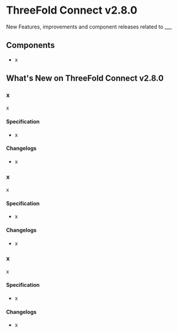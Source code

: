 

# ThreeFold Connect v2.8.0

 New Features, improvements and component releases related to ___

## Components

- []() x


## What's New on ThreeFold Connect v2.8.0

### x

x

#### Specification
- x

#### Changelogs

- x

### x

x

#### Specification
- x

#### Changelogs

- x

### x

x

#### Specification
- x

#### Changelogs

- x
